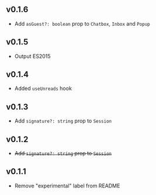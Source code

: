 ## v0.1.6

- Add `asGuest?: boolean` prop to `Chatbox`, `Inbox` and `Popup`

## v0.1.5

- Output ES2015

## v0.1.4

- Added `useUnreads` hook


## v0.1.3

- Add `signature?: string` prop to `Session`

## v0.1.2

- ~~Add `signature?: string` prop to `Session`~~

## v0.1.1

- Remove "experimental" label from README
